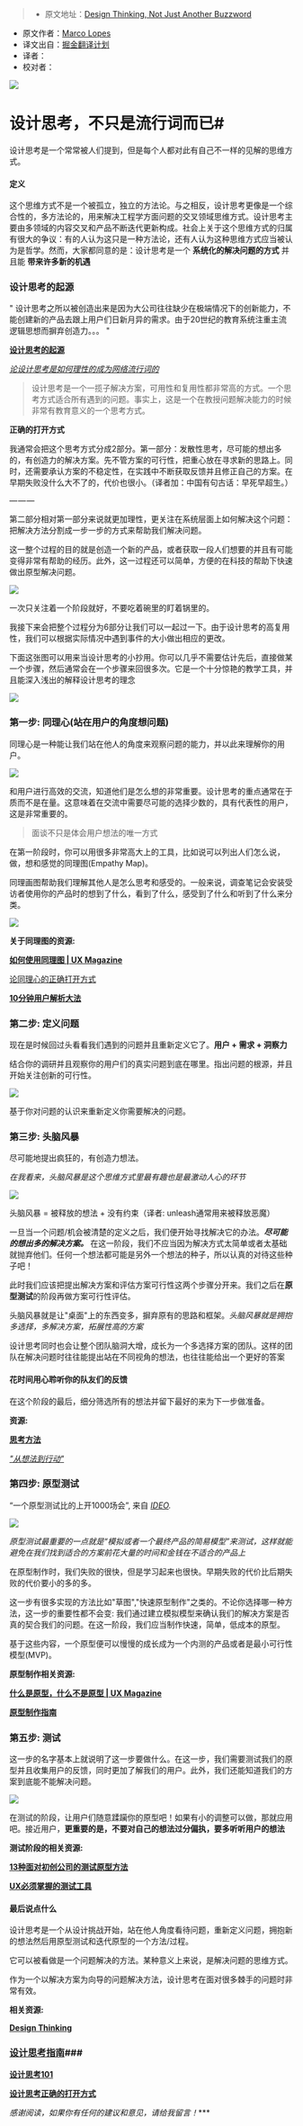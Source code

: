 > * 原文地址：[Design Thinking, Not Just Another Buzzword](https://blog.prototypr.io/design-thinking-not-just-another-buzzword-3075722b51c8#.g6z3e5oz7)
* 原文作者：[Marco Lopes](https://blog.prototypr.io/@marcolopes?source=post_header_lockup)
* 译文出自：[掘金翻译计划](https://github.com/xitu/gold-miner)
* 译者：
* 校对者：

![](https://cdn-images-1.medium.com/max/2000/1*0BVz9TeT1HG-6ejPvInoQw.jpeg) 

# 设计思考，不只是流行词而已#

&rlm;设计思考是一个常常被人们提到，但是每个人都对此有自己不一样的见解的思维方式。

#### 定义 ####

这个思维方式不是一个被孤立，独立的方法论。与之相反，设计思考更像是一个综合性的，多方法论的，用来解决工程学方面问题的交叉领域思维方式。设计思考主要由多领域的内容交叉和产品不断迭代更新构成。社会上关于这个思维方式的归属有很大的争议：有的人认为这只是一种方法论，还有人认为这种思维方式应当被认为是哲学。然而，大家都同意的是：设计思考是一个 **系统化的解决问题的方式** 并且能 **带来许多新的机遇**

### 设计思考的起源 ###

" 设计思考之所以被创造出来是因为大公司往往缺少在极端情况下的创新能力，不能创建新的产品去跟上用户们日新月异的需求。由于20世纪的教育系统注重主流逻辑思想而摒弃创造力。。。 "


[**设计思考的起源**](https://www.wired.com/insights/2014/04/origins-design-thinking/)

[*论设计思考是如何理性的成为网络流行词的*](https://www.wired.com/insights/2014/04/origins-design-thinking/)


> 设计思考是一个一揽子解决方案，可用性和复用性都非常高的方式。一个思考方式适合所有遇到的问题。事实上，这是一个在教授问题解决能力的时候非常有教育意义的一个思考方式。

**正确的打开方式**


我通常会把这个思考方式分成2部分。第一部分：发散性思考，尽可能的想出多的，有创造力的解决方案。先不管方案的可行性，把重心放在寻求新的思路上。同时，还需要承认方案的不稳定性，在实践中不断获取反馈并且修正自己的方案。在早期失败没什么大不了的，代价也很小。（译者加：中国有句古话：早死早超生。）

— — — 

第二部分相对第一部分来说就更加理性，更关注在系统层面上如何解决这个问题：把解决方法分割成一步一步的方式来帮助我们解决问题。

这一整个过程的目的就是创造一个新的产品，或者获取一段人们想要的并且有可能变得非常有帮助的经历。此外，这一过程还可以简单，方便的在科技的帮助下快速做出原型解决问题。

![](https://cdn-images-1.medium.com/max/800/1*6TsQXpS16jzWku1CR2CBog.jpeg)

一次只关注着一个阶段就好，不要吃着碗里的盯着锅里的。

我接下来会把整个过程分为6部分让我们可以一起过一下。由于设计思考的高复用性，我们可以根据实际情况中遇到事件的大小做出相应的更改。

下面这张图可以用来当设计思考的小抄用。你可以几乎不需要估计先后，直接做某一个步骤，然后通常会在一个步骤来回很多次。它是一个十分惊艳的教学工具，并且能深入浅出的解释设计思考的理念

![](https://cdn-images-1.medium.com/max/2000/1*PDTWHDUVUGq5AvZLLlYa7Q.jpeg)

### 第一步: 同理心(站在用户的角度想问题) ###

同理心是一种能让我们站在他人的角度来观察问题的能力，并以此来理解你的用户。

![](https://cdn-images-1.medium.com/max/1000/1*ldIauRBquhAgvFTMno9hfw.png)

和用户进行高效的交流，知道他们是怎么想的非常重要。设计思考的重点通常在于质而不是在量。这意味着在交流中需要尽可能的选择少数的，具有代表性的用户，这是非常重要的。

> 面谈不只是体会用户想法的唯一方式

在第一阶段时，你可以用很多非常高大上的工具，比如说可以列出人们怎么说，做，想和感觉的同理图(Empathy Map)。

同理画图帮助我们理解其他人是怎么思考和感受的。一般来说，调查笔记会安装受访者使用你的产品时的想到了什么，看到了什么，感受到了什么和听到了什么来分类。

![](https://cdn-images-1.medium.com/max/800/1*hbqEtm83r4qf7KLu1g7ljg.jpeg)

**关于同理图的资源:**

[**如何使用同理图 | UX Magazine**](https://uxmag.com/articles/how-to-use-persona-empathy-mapping)

[论同理心的正确打开方式](https://uxmag.com/articles/how-to-use-persona-empathy-mapping)

[**10分钟用户解析大法**](https://www.uxpin.com/studio/blog/the-practical-guide-to-empathy-maps-creating-a-10-minute-persona/)



### 第二步: 定义问题 ###

现在是时候回过头看看我们遇到的问题并且重新定义它了。**用户 + 需求 + 洞察力**

结合你的调研并且观察你的用户们的真实问题到底在哪里。指出问题的根源，并且开始关注创新的可行性。

![](https://cdn-images-1.medium.com/max/1000/1*yNLmbbgoERUpBto5ELx-Cg.jpeg)

基于你对问题的认识来重新定义你需要解决的问题。

### 第三步: 头脑风暴 ###

尽可能地提出疯狂的，有创造力想法。

*在我看来，头脑风暴是这个思维方式里最有趣也是最激动人心的环节*

![](https://cdn-images-1.medium.com/max/1000/1*lPIWX8-cw9AEb-VOwlR8BA.png)

头脑风暴 = 被释放的想法 + 没有约束（译者: unleash通常用来被释放恶魔）
 
一旦当一个问题/机会被清楚的定义之后，我们便开始寻找解决它的办法。***尽可能的想出多的解决方案。*** 在这一阶段，我们不应当因为解决方式太简单或者太基础就抛弃他们。任何一个想法都可能是另外一个想法的种子，所以认真的对待这些种子吧！

此时我们应该把提出解决方案和评估方案可行性这两个步骤分开来。我们之后在**原型测试**的阶段再做方案可行性评估。

头脑风暴就是让"桌面"上的东西变多，摒弃原有的思路和框架。*头脑风暴就是拥抱多选择，多解决方案，拓展性高的方案*

设计思考同时也会让整个团队脑洞大增，成长为一个多选择方案的团队。这样的团队在解决问题时往往能提出站在不同视角的想法，也往往能给出一个更好的答案

#### 花时间用心聆听你的队友们的反馈 ####

在这个阶段的最后，细分筛选所有的想法并留下最好的来为下一步做准备。

**资源:**

[**思考方法**](http://www.ideou.com/pages/ideation-method-mash-up)

[*"从想法到行动"*](http://www.ideou.com/pages/ideation-method-mash-up)




### 第四步: 原型测试 ###

“一个原型测试比的上开1000场会”, 来自 [*IDEO*](https://www.ideo.com/post/design-thinking-for-educators)*.*

<img class="progressiveMedia-noscript js-progressiveMedia-inner" src="https://cdn-images-1.medium.com/max/1000/1*MWmT7HaDVgebvbqXqAmGgQ.png">


*原型测试最重要的一点就是“模拟或者一个最终产品的简易模型”来测试，这样就能避免在我们找到适合的方案前花大量的时间和金钱在不适合的产品上*

在原型制作时，我们失败的很快，但是学习起来也很快。早期失败的代价比后期失败的代价要小的多的多。

这一步有很多实现的方法比如"草图","快速原型制作"之类的。不论你选择哪一种方法，这一步的重要性都不会变: 我们通过建立模拟模型来确认我们的解决方案是否真的契合我们的问题。在这一阶段，我们应当制作快速，简单，低成本的原型。

基于这些内容，一个原型便可以慢慢的成长成为一个内测的产品或者是最小可行性模型(MVP)。

**原型制作相关资源:**

[**什么是原型，什么不是原型 | UX Magazine**](https://uxmag.com/articles/what-a-prototype-is-and-is-not)

[**原型制作指南**](https://www.uxpin.com/studio/blog/what-is-a-prototype-a-guide-to-functional-ux/)


### 第五步: 测试 ###

这一步的名字基本上就说明了这一步要做什么。在这一步，我们需要测试我们的原型并且收集用户的反馈，同时更加了解我们的用户。此外，我们还能知道我们的方案到底能不能解决问题。

<img class="progressiveMedia-noscript js-progressiveMedia-inner" src="https://cdn-images-1.medium.com/max/1000/1*J6wm2lOAwODVntKi4ADWEw.png">

在测试的阶段，让用户们随意蹂躏你的原型吧！如果有小的调整可以做，那就应用吧。接近用户，**更重要的是，不要对自己的想法过分偏执，要多听听用户的想法**

**测试阶段的相关资源:**

[**13种面对初创公司的测试原型方法**](http://thenextweb.com/dd/2013/08/10/13-ways-to-master-ux-testing-for-your-startup/)


[**UX必须掌握的测试工具**](https://uxdesign.cc/ux-tools-for-user-research-and-user-testing-a720131552e1)


#### 最后说点什么 ####

设计思考是一个从设计挑战开始，站在他人角度看待问题，重新定义问题，拥抱新的想法然后用原型测试和迭代原型的一个方法/过程。

它可以被看做是一个问题解决的方法。某种意义上来说，是解决问题的思维方式。

作为一个以解决方案为向导的问题解决方法，设计思考在面对很多棘手的问题时非常有效。

**相关资源:**

[**Design Thinking**](https://designthinking.ideo.com/)


### [设计思考指南](https://dschool.stanford.edu/groups/dresources/wiki/welcome/attachments/8e447/d.school%27s%20Design%20Thinking%20Process%20Mode%20Guide.pdf)###

[**设计思考101**](https://www.nngroup.com/articles/design-thinking/)


[**设计思考正确的打开方式**](https://medium.com/design-thinking-in-motion/design-thinking-unboxed-1476f7c88641)


*感谢阅读，如果你有任何的建议和意见，请给我留言！****

